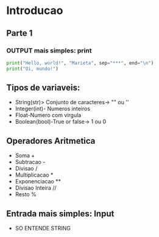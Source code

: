 # Introducao 

## Parte 1

### OUTPUT mais simples: print

```py 
print("Hello, world!", "Marieta", sep="***", end="\n")
print("Oi, mundo!")
```

## Tipos de variaveis:

- String(str)> Conjunto de caracteres-> "" ou ''
- Integer(int)- Numeros inteiros
- Float-Numero com virgula
- Boolean(bool)-True or false-> 1 ou 0

## Operadores Aritmetica

- Soma +
- Subtracao -
- Divisao /
- Multiplicacao * 
- Exponenciacao **
- Divisao Inteira //
- Resto %

## Entrada mais simples: Input

- SO ENTENDE STRING

